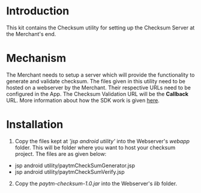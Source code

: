 # Introduction
This kit contains the Checksum utility for setting up the Checksum Server at the Merchant's end.

# Mechanism
The Merchant needs to setup a server which will provide the functionality to generate and validate checksum. The files given in this utility need to be hosted on a webserver by the Merchant. Their respective URLs need to be configured in the App. The Checksum Validation URL will be the **Callback** URL.
More information about how the SDK work is given [here](https://paytm-wallet-sdk.readme.io/docs/how-does-paytm-sdk-work).

# Installation
 1. Copy the files kept at *'jsp android utility'* into the Webserver's *webapp* folder. This will be folder where you want to host your checksum project. The files are as given below:
  - jsp android utility/paytmCheckSumGenerator.jsp
  - jsp android utility/paytmCheckSumVerify.jsp
 2. Copy the *paytm-checksum-1.0.jar* into the Webserver's *lib* folder.
